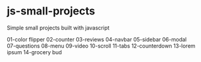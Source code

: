 # js-small-projects

<p>Simple small projects built with javascript</p>

01-color flipper
02-counter
03-reviews
04-navbar
05-sidebar
06-modal
07-questions
08-menu
09-video
10-scroll
11-tabs
12-counterdown
13-lorem ipsum
14-grocery bud
